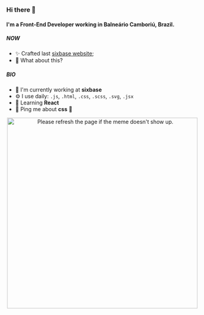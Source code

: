 ### Hi there 👋

#### I'm a Front-End Developer working in Balneário Camboriú, Brazil.

##### NOW

- ✨ Crafted last [sixbase website](https://sixbase.com.br/);
- 🍑 What about this?

##### BIO

- 🏢 I'm currently working at **sixbase**
- ⚙️ I use daily: `.js`, `.html`, `.css`, `.scss`, `.svg`, `.jsx`
- 🌱 Learning **React**
- 💬 Ping me about **css** 🤯


<div align="center">
 <img src='https://random-memer.herokuapp.com/](https://camo.githubusercontent.com/ea894092a509009345879aa86defb430e0bfeec839eb3926c4e5756850df1e84/68747470733a2f2f72616e646f6d2d6d656d65722e6865726f6b756170702e636f6d2f' width="500" title="Meme" alt="Please refresh the page if the meme doesn't show up." display="block" margin="0 auto">
</div>
